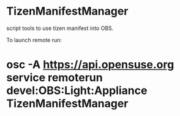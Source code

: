 TizenManifestManager
====================

script tools to use tizen manifest into OBS.

To launch remote run:
# osc -A https://api.opensuse.org service remoterun devel:OBS:Light:Appliance TizenManifestManager

